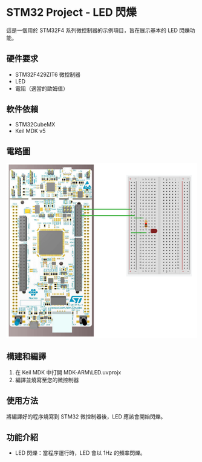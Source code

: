 # STM32 Project - LED 閃爍

這是一個用於 STM32F4 系列微控制器的示例項目，旨在展示基本的 LED 閃爍功能。

## 硬件要求

- STM32F429ZIT6 微控制器
- LED
- 電阻（適當的歐姆值）

## 軟件依賴

- STM32CubeMX
- Keil MDK v5

## 電路圖

![STM32 Board](images/circuit.png)

## 構建和編譯

1. 在 Keil MDK 中打開 MDK-ARM\LED.uvprojx
2. 編譯並燒寫至您的微控制器

## 使用方法

將編譯好的程序燒寫到 STM32 微控制器後，LED 應該會開始閃爍。

## 功能介紹

- LED 閃爍：當程序運行時，LED 會以 1Hz 的頻率閃爍。
